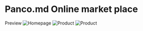 # Panco.md Online market place

Preview
![Homepage](http://frontend-developer.ru/github/panco/home.jpg)
![Product](http://frontend-developer.ru/github/panco/product.jpg)
![Product](http://frontend-developer.ru/github/panco/main_menu.png)
